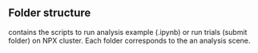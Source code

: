 ## Folder structure

contains the scripts to run analysis example (.ipynb) or run trials (submit folder) on NPX cluster. Each folder corresponds to the an analysis scene.
